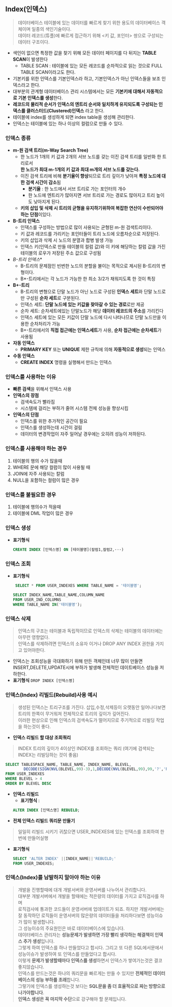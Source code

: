 ## Index(인덱스)
>데이터베이스 테이블에 있는 데이터를 빠르게 찾기 위한 용도의 데이터베이스 객체이며 일종의 색인기술이다.<BR>데이터 레코드(튜플)에 빠르게 접근하기 위해 <키 값, 포인터> 쌍으로 구성되는 데이터 구조이다.
- 색인이 없으면 특정한 값을 찾기 위해 모든 데이터 페이지를 다 뒤지는 **TABLE SCAN**이 발생한다
    - TABLE SCAN : 테이블에 있는 모든 레코드를 순차적으로 읽는 것으로 FULL TABLE SCAN이라고도 한다.
- 기본키를 위한 인덱스를 기본인덱스라 하고, 기본인덱스가 아닌 인덱스들을 보조 인덱스라고 한다.
- 대부분의 관계형 데이터베이스 관리 시스템에서는 모든 **기본키에 대해서 자동적으로 기본 인덱스를 생성**한다.
- **레코드의 물리적 순서가 인덱스의 엔트리 순서와 일치하게 유지되도록 구성되는 인덱스를 클러스터드(Clustered)인덱스** 라고 한다.
- 테이블에 index를 생성하게 되면 index table을 생성해 관리한다.
- 인덱스는 테이블에 있는 하나 이상의 컬럼으로 만들 수 있다.
### 인덱스 종류
- **m-원 검색 트리(m-Way Search Tree)**
    - 한 노드가 1개의 키 값과 2개의 서브 노드를 갖는 이진 검색 트리를 일반화 한 트리로서<br> **한 노드가 최대 m-1개의 키 값과 최대 m개의 서브 노드를 갖는다.**
    - 이진 검색 트리에 비해 **분기율이 향상**되므로 트리 깊이가 낮아져 **특정 노드에 대한 검색 시간이 감소**됨
        - **분기율** : 한 노드에서 서브 트리로 가는 포인터의 개수
        - 한 노드에 엔트리가 많아지면 서브 트리로 가는 경로도 많아지고 트리 높이도 낮아지게 된다.
    - **키의 삽입 및 삭제 시 트리의 균형을 유지하기위하여 복잡한 연산이 수반되어야 하는 단점**이있다.
- **B-트리 인덱스**
    - 인덱스를 구성하는 방법으로 많이 사용되는 균형된 m-원 검색트리이다.
    - 키 값과 레코드를 가리키는 포인터들이 트리 노드에 오름차순으로 저장된다.
    - 키의 삽입과 삭제 시 노드의 분열과 합병 발생 가능
    - 인덱스 키(인덱스로 만들 테이블의 컬럼 값)와 이 키에 해당하는 칼럼 값을 가진 테이블의 로우가 저장된 주소 값으로 구성됨
- **B*-트리 인덱스**
    - B-트리의 문제점인 빈번한 노드의 분할을 불이는 목적으로 제시된 B-트리의 변형이다.
    - B*-트리에서는 각 노드가 가능한 한 최소 3/2가 채워지도록 한 것이 특징 
- **B+-트리**
    - B-트리의 변형으로 단말 노드가 아닌 노드로 구성된 **인덱스 세트**와 단말 노드로만 구성된 **순차 세트**로 구분된다.
    - 인덱스 세트: **단말 노드에 있는 키값을 찾아갈 수 있는 경로**로만 제공
    - 순차 세트: 순차세트에있는 단말노드가 해당 **데이터 레코드의 주소**를 가리킨다 
    - 인덱스 세트에 있는 모든 키값이 단말 노드에 다시 나타나므로 단말 노드만을 이용한 순차처리가 가능
    - B+-트리에서의 **직접 접근에는 인덱스세트**가 사용, **순차 접근에는 순차세트**가 사용됨
- **자동 인덱스**
    - **PRIMARY KEY** 또는 **UNIQUE** 제한 규칙에 의해 **자동적으로 생성**되는 인덱스
- **수동 인덱스**
    - **CREATE INDEX** 명령을 실행해서 만드는 인덱스
### 인덱스를 사용하는 이유
- **빠른 검색**을 위해서 인덱스 사용
- **인덱스의 장점**
    - 검색속도가 빨라짐
    - 시스템에 걸리는 부하가 줄어 시스템 전체 성능을 향상시킴
- **인덱스의 단점**
    - 인덱스를 위한 추가적인 공간이 필요
    - 인덱스를 생성하는데 시간이 걸림
    - 데이터의 변경작업이 자주 일어날 경우에는 오히려 성능이 저하된다.
### 인덱스를 사용해야 하는 경우
1. 테이블의 행의 수가 많을때
2. WHERE 문에 해당 컬럼이 많이 사용될 때
3. JOIN에 자주 사용되는 칼럼
4. NULL을 포함하는 컬럼이 많은 경우
### 인덱스를 불필요한 경우
1. 테이블에 행의수가 적을때
2. 테이블에 DML 작업이 많은 경우


### 인덱스 생성
- **표기형식**
    ```sql
    CREATE INDEX [인덱스명] ON [테이블명](칼럼1,칼럼2,···)
    ```

### 인덱스 조회
- **표기형식**
   ```SQL
    SELECT * FROM USER_INDEXES WHERE TABLE_NAME = '테이블명';
    ```

    ```SQL
    SELECT INDEX_NAME,TABLE_NAME,COLUMN_NAME
    FROM USER_IND_COLUMNS
    WHERE TABLE_NAME IN('테이블명');
    ```
    
### 인덱스 삭제
> 인덱스의 구조는 테이블과 독립적이므로 인덱스의 삭제는 테이블의 데이터에는 아무런 영향없다.<BR>인덱스를 삭제하려면 인덱스의 소유자 이거나 DROP ANY INDEX 권한을 가지고 있어야한다.
- 인덱스는 조회성능을 극대화하기 위해 만든 객체인데 너무 많이 만들면<BR> INSERT,DELETE,UPDATE시에 부하가 발생해 전체적인 데이트베이스 성능을 저하한다. 
- **표기형식**
    ``` DROP INDEX [인덱스명] ```

### 인덱스(Index) 리빌드(Rebuild)사용 예시
>생성된 인덱스는 트리구조를 가진다. 삽입,수정,삭제등이 오랫동안 일어나다보면<br> 트리의 한쪽이 무거워져 전체적으로 트리의 깊이가 깊어진다. <br>이러한 현상으로 인해 인덱스의 검색속도가 떨어지므로 주기적으로 리빌딩 작업을 하는것이 좋다.

- **인덱스 리빌드 할 대상 조회쿼리**
>INDEX 트리의 깊이가 4이상인 INDEX를 조회하는 쿼리 (여기에 검색되는 INDEX는 리빌딩하는 것이 좋음)

```SQL
SELECT TABLESPACE_NAME, TABLE_NAME, INDEX_NAME, BLEVEL,
        DECODE(SIGN(NVL(BLEVEL,99)-3),1,DECODE(NVL(BLEVEL,99),99,'?','Rebuild'),'Check')CNF
FROM USER_INDEXES
WHERE BLEVEL > 4
ORDER BY BLEVEL DESC
```
- **인덱스 리빌드**
    - **표기형식** :
    ```SQL
    ALTER INDEX [인덱스명] REBUILD;
    ```
- **전체 인덱스 리빌드 쿼리문 만들기**
> 일일히 리빌드 시키기 귀찮으면 USER_INDEXES에 있는 인덱스를 조회하여 한번에 만들어실행

- **표기형식**
    ```SQL
    SELECT 'ALTER INDEX' ||INDEX_NAME||'REBUILD;' 
    FROM USER_INDEXES;
    ```

### 인덱스(Index)를 남발하지 말아야 하는 이유
>개발을 진행할때에 대개 개발서버와 운영서버를 나누어서 관리합니다. <BR>대부분 개발서버에서 개발을 할때에는 적은량의 데이터를 가지고 로직검사를 하며<BR> 로직검사에 통과한 코드들이 운영서버에 업데이트가 되죠. 하지만 개발서버에는 <BR>잘 동작하던 로직들이 운영서버의 많은량의 데이터들을 처리하다보면 성능이슈가 많이 발생합니다.<BR> 그 성능이슈의 주요원인은 바로 데이터베이스에 있습니다.<BR> 데이터베이스 관리자는 **성능문제가 발생하면 가장 빨리 생각하는 해결책이 인덱스 추가 생성**입니다.<BR> 그렇게 하여 인덱스를 하나 만들었다고 합시다. 그리고 또 다른 SQL에서문에서 성능이슈가 발생하여 또 인덱스를 만들었다고 합시다.<BR> 이렇게 **문제가 발생할때마다 인덱스를 생성**하면서 인덱스가 쌓여가는것은 결코 좋지않습니다. <BR>인덱스를 만드는것은 하나의 쿼리문을 빠르게는 만들 수 있지만 **전체적인 데이터베이스의 성능 부하를 초래**합니다. <BR>그렇기에 인덱스를 생성하는것 보다는 **SQL문을 좀 더 효율적으로 짜는 방향으로 나가야합니다**.<BR> **인덱스 생성은 꼭 마지막 수단**으로 강구해야 할 문제입니다.